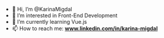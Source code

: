 - 👋 Hi, I’m @KarinaMigdal
- 👀 I’m interested in Front-End Development
- 🌱 I’m currently learning Vue.js
- 📫 How to reach me: **www.linkedin.com/in/karina-migdal**

<!---
KarinaMigdal/KarinaMigdal is a ✨ special ✨ repository because its `README.md` (this file) appears on your GitHub profile.
You can click the Preview link to take a look at your changes.
--->
